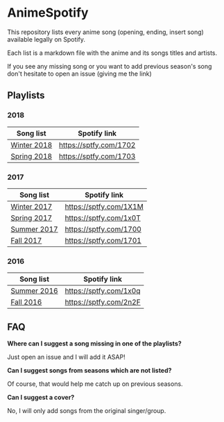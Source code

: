# AnimeSpotify

This repository lists every anime song (opening, ending, insert song) available legally on Spotify. 

Each list is a markdown file with the anime and its songs titles and artists.

If you see any missing song or you want to add previous season's song don't hesitate to open an issue (giving me the link)

## Playlists

### 2018
| Song list  | Spotify link |
| ---------- | ------------ |
| [Winter 2018](2018/01-winter-2018.md) | https://sptfy.com/1702 |
| [Spring 2018](2018/02-spring-2018.md) | https://sptfy.com/1703 |

### 2017
| Song list  | Spotify link |
| ---------- | ------------ |
| [Winter 2017](2017/01-winter-2017.md) | https://sptfy.com/1X1M | 
| [Spring 2017](2017/02-spring-2017.md) | https://sptfy.com/1x0T | 
| [Summer 2017](2017/03-summer-2017.md) | https://sptfy.com/1700 | 
| [Fall 2017](2017/04-fall-2017.md) | https://sptfy.com/1701 | 

### 2016

| Song list  | Spotify link |
| ---------- | ------------ |
| [Summer 2016](2016/03-summer-2016.md)  | https://sptfy.com/1x0q |
| [Fall 2016](2016/04-fall-2016.md) | https://sptfy.com/2n2F |

## FAQ 

**Where can I suggest a song missing in one of the playlists?**

Just open an issue and I will add it ASAP!

**Can I suggest songs from seasons which are not listed?**

Of course, that would help me catch up on previous seasons.

**Can I suggest a cover?**

No, I will only add songs from the original singer/group.